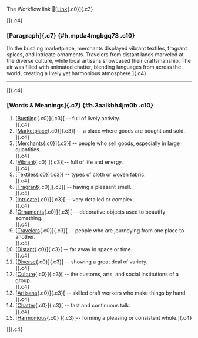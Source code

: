 The Workflow link
👏[[Link](https://www.google.com/url?q=http://www.google.com&sa=D&source=editors&ust=1756073978917236&usg=AOvVaw3ZyqqVwTFfjXVwDnFtM3ZY){.c0}]{.c3}

[]{.c4}

### [Paragraph]{.c7} {#h.mpda4mgbgq73 .c10}

[In the bustling marketplace, merchants displayed vibrant textiles,
fragrant spices, and intricate ornaments. Travelers from distant lands
marveled at the diverse culture, while local artisans showcased their
craftsmanship. The air was filled with animated chatter, blending
languages from across the world, creating a lively yet harmonious
atmosphere.]{.c4}

------------------------------------------------------------------------

[]{.c4}

### [Words & Meanings]{.c7} {#h.3aalkbh4jm0b .c10}

1.  [[Bustling](https://www.google.com/url?q=http://www.google.com&sa=D&source=editors&ust=1756073978917983&usg=AOvVaw1WdAb8ZxFUfQT0G-f6nBAW){.c0}]{.c3}[ --
    full of lively activity.\
    ]{.c4}
2.  [[Marketplace](https://www.google.com/url?q=http://www.google.com&sa=D&source=editors&ust=1756073978918123&usg=AOvVaw0_qfD8tHeUxCCyhZQV0UE5){.c0}]{.c3}[ --
    a place where goods are bought and sold.\
    ]{.c4}
3.  [[Merchants](https://www.google.com/url?q=http://www.google.com&sa=D&source=editors&ust=1756073978918283&usg=AOvVaw3iwRsonbJnllhR_y6YIITV){.c0}]{.c3}[ --
    people who sell goods, especially in large quantities.\
    ]{.c4}
4.  [[Vibrant](https://www.google.com/url?q=http://www.google.com&sa=D&source=editors&ust=1756073978918428&usg=AOvVaw0u0humAXq2-qbEWRZexddR){.c0}
    ]{.c3}[-- full of life and energy.\
    ]{.c4}
5.  [[Textiles](https://www.google.com/url?q=http://www.google.com&sa=D&source=editors&ust=1756073978918556&usg=AOvVaw1FmiLLFbtbAIQPn-4vOtku){.c0}]{.c3}[ --
    types of cloth or woven fabric.\
    ]{.c4}
6.  [[Fragrant](https://www.google.com/url?q=http://www.google.com&sa=D&source=editors&ust=1756073978918680&usg=AOvVaw0fyrzVl3S-DjVyG-ohhZ-W){.c0}]{.c3}[ --
    having a pleasant smell.\
    ]{.c4}
7.  [[Intricate](https://www.google.com/url?q=http://www.google.com&sa=D&source=editors&ust=1756073978918799&usg=AOvVaw2zkeHyacfP98b8LjLUdX0C){.c0}]{.c3}[ --
    very detailed or complex.\
    ]{.c4}
8.  [[Ornaments](https://www.google.com/url?q=http://www.google.com&sa=D&source=editors&ust=1756073978918935&usg=AOvVaw1_COOA21PNNf3inPY8Q25W){.c0}]{.c3}[ --
    decorative objects used to beautify something.\
    ]{.c4}
9.  [[Travelers](https://www.google.com/url?q=http://www.google.com&sa=D&source=editors&ust=1756073978919091&usg=AOvVaw2OdCFbNcNLY6txMpOPly9B){.c0}]{.c3}[ --
    people who are journeying from one place to another.\
    ]{.c4}
10. [[Distant](https://www.google.com/url?q=http://www.google.com&sa=D&source=editors&ust=1756073978919244&usg=AOvVaw1O9OQQfGcRy3zgZC9QEJRN){.c0}]{.c3}[ --
    far away in space or time.\
    ]{.c4}
11. [[Diverse](https://www.google.com/url?q=http://www.google.com&sa=D&source=editors&ust=1756073978919377&usg=AOvVaw0UYjnzuS7IvX6BCg99HpS1){.c0}]{.c3}[ --
    showing a great deal of variety.\
    ]{.c4}
12. [[Culture](https://www.google.com/url?q=http://www.google.com&sa=D&source=editors&ust=1756073978919501&usg=AOvVaw0ThyJSV3BNIb7PArUTV-C4){.c0}]{.c3}[ --
    the customs, arts, and social institutions of a group.\
    ]{.c4}
13. [[Artisans](https://www.google.com/url?q=http://www.google.com&sa=D&source=editors&ust=1756073978919654&usg=AOvVaw1FWV8aiif_LRusWxN0SBmK){.c0}]{.c3}[ --
    skilled craft workers who make things by hand.\
    ]{.c4}
14. [[Chatter](https://www.google.com/url?q=http://www.google.com&sa=D&source=editors&ust=1756073978919792&usg=AOvVaw3ZGbJbKNpD3mQuk5IiYm35){.c0}]{.c3}[ --
    fast and continuous talk.\
    ]{.c4}
15. [[Harmonious](https://www.google.com/url?q=http://www.google.com&sa=D&source=editors&ust=1756073978919906&usg=AOvVaw3f7izyW9Qt2FsqLjainxxU){.c0}
    ]{.c3}[-- forming a pleasing or consistent whole.]{.c4}

[]{.c4}
